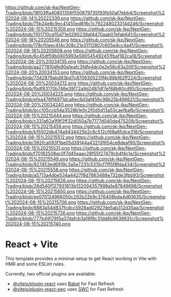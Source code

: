 https://github.com/sk-lkp/NextGen-Trading/blob/18f03ffa40801356f550879735f93fb50af7ebb4/Screenshot%202024-08-14%20222339.png
https://github.com/sk-lkp/NextGen-Trading/blob/75b24e8c9ec41455ed816c1c792248023314d246/Screenshot%202024-08-15%20215359.png
https://github.com/sk-lkp/NextGen-Trading/blob/1101710cd15d71e0290239af4470aab07efab641/Screenshot%202024-08-18%20205546.png
https://github.com/sk-lkp/NextGen-Trading/blob/178cf0eec414c308c21e31112807c605e4cc4a41/Screenshot%202024-08-18%20205608.png
https://github.com/sk-lkp/NextGen-Trading/blob/6c45df59b0605993e590545492451fbaf182ca18/Screenshot%202024-08-20%20034135.png
https://github.com/sk-lkp/NextGen-Trading/blob/aa277810dfe90a1eafc3fdfe4dc0e2e56c63a20f/Screenshot%202024-08-20%20034153.png
https://github.com/sk-lkp/NextGen-Trading/blob/7342879abd93bd7c8706305231f4c88b162ff224/Screenshot%202024-08-20%20034212.png
https://github.com/sk-lkp/NextGen-Trading/blob/fbdf83170b746e39f72a9d2487df7ef88b60cd95/Screenshot%202024-08-20%20034225.png
https://github.com/sk-lkp/NextGen-Trading/blob/efea476ff4971dca6ec6d3af456c96b25b466621/Screenshot%202024-08-20%20034240.png
https://github.com/sk-lkp/NextGen-Trading/blob/bcc105ccb54a3528b1e0c2f0d5d13a53caefbafb/Screenshot%202024-08-15%20215444.png
https://github.com/sk-lkp/NextGen-Trading/blob/c331a62a1f9f2ff32d050a7b7177d040de475209/Screenshot%202024-08-15%20215459.png
https://github.com/sk-lkp/NextGen-Trading/blob/b15502db474a9434425b2c8c512cf68a65dce318/Screenshot%202024-08-15%20215512.png
https://github.com/sk-lkp/NextGen-Trading/blob/392fca093f1be05d39144a43213f654ce8deaf90/Screenshot%202024-08-15%20215531.png
https://github.com/sk-lkp/NextGen-Trading/blob/f70162508ac0f7d45eaac28f55f27479cb4f4c1e/Screenshot%202024-08-15%20215549.png
https://github.com/sk-lkp/NextGen-Trading/blob/927453ed6919c3a5e7231c5315cf7ff5f8fda434/Screenshot%202024-08-15%20215558.png
https://github.com/sk-lkp/NextGen-Trading/blob/a5713a4dbe534a4427f8d7863488e732de3fbb93/Screenshot%202024-08-15%20215626.png
https://github.com/sk-lkp/NextGen-Trading/blob/26d540f127931813b132094357998a1e87849698/Screenshot%202024-08-15%20215650.png
https://github.com/sk-lkp/NextGen-Trading/blob/ee070124966050c292b22b9c376408bda4d60635/Screenshot%202024-08-15%20215706.png
https://github.com/sk-lkp/NextGen-Trading/blob/8883a54d837fcdcc5928ad02927de5ab312d35aa/Screenshot%202024-08-15%20215726.png
https://github.com/sk-lkp/NextGen-Trading/blob/777b49178f5a37dafcb3a19f8c31dd6b9639931c/Screenshot%202024-08-15%20215740.png


# React + Vite

This template provides a minimal setup to get React working in Vite with HMR and some ESLint rules.

Currently, two official plugins are available:

- [@vitejs/plugin-react](https://github.com/vitejs/vite-plugin-react/blob/main/packages/plugin-react/README.md) uses [Babel](https://babeljs.io/) for Fast Refresh
- [@vitejs/plugin-react-swc](https://github.com/vitejs/vite-plugin-react-swc) uses [SWC](https://swc.rs/) for Fast Refresh
